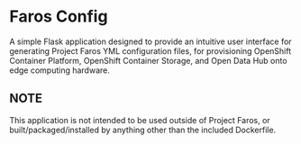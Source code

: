 # Faros Config

A simple Flask application designed to provide an intuitive user interface for generating Project Faros YML configuration files, for provisioning OpenShift Container Platform, OpenShift Container Storage, and Open Data Hub onto edge computing hardware.

## NOTE

This application is not intended to be used outside of Project Faros, or built/packaged/installed by anything other than the included Dockerfile.
